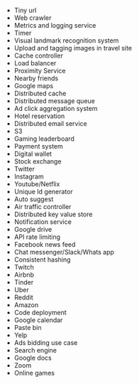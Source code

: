 * Tiny url
* Web crawler
* Metrics and logging service
* Timer
* Visual landmark recognition system
* Upload and tagging images in travel site 
* Cache controller
* Load balancer
* Proximity Service
* Nearby friends
* Google maps
* Distributed cache
* Distributed message queue
* Ad click aggregation system
* Hotel reservation
* Distributed email service
* S3
* Gaming leaderboard
* Payment system
* Digital wallet
* Stock exchange 
* Twitter
* Instagram
* Youtube/Netflix
* Unique Id generator
* Auto suggest
* Air traffic controller
* Distributed key value store
* Notification service
* Google drive
* API rate limiting
* Facebook news feed 
* Chat messenger/Slack/Whats app
* Consistent hashing 
* Twitch
* Airbnb
* Tinder
* Uber
* Reddit
* Amazon
* Code deployment 
* Google calendar 
* Paste bin
* Yelp
* Ads bidding use case
* Search engine 
* Google docs
* Zoom
* Online games

